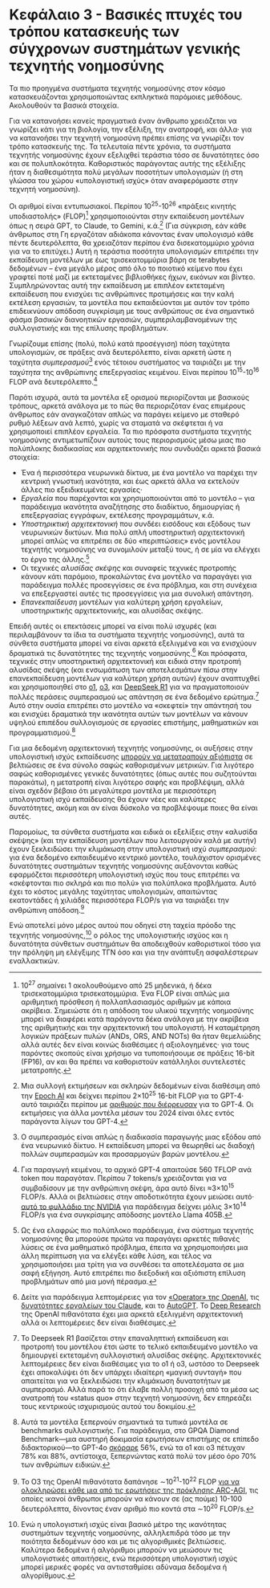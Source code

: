 # Κεφάλαιο 3 - Βασικές πτυχές του τρόπου κατασκευής των σύγχρονων συστημάτων γενικής τεχνητής νοημοσύνης

Τα πιο προηγμένα συστήματα τεχνητής νοημοσύνης στον κόσμο κατασκευάζονται χρησιμοποιώντας εκπληκτικά παρόμοιες μεθόδους. Ακολουθούν τα βασικά στοιχεία.

Για να κατανοήσει κανείς πραγματικά έναν άνθρωπο χρειάζεται να γνωρίζει κάτι για τη βιολογία, την εξέλιξη, την ανατροφή, και άλλα· για να κατανοήσει την τεχνητή νοημοσύνη πρέπει επίσης να γνωρίζει τον τρόπο κατασκευής της. Τα τελευταία πέντε χρόνια, τα συστήματα τεχνητής νοημοσύνης έχουν εξελιχθεί τεράστια τόσο σε δυνατότητες όσο και σε πολυπλοκότητα. Καθοριστικός παράγοντας αυτής της εξέλιξης ήταν η διαθεσιμότητα πολύ μεγάλων ποσοτήτων υπολογισμών (ή στη γλώσσα του χώρου «υπολογιστική ισχύς» όταν αναφερόμαστε στην τεχνητή νοημοσύνη).

Οι αριθμοί είναι εντυπωσιακοί. Περίπου 10<sup>25</sup>-10<sup>26</sup> «πράξεις κινητής υποδιαστολής» (FLOP)[^1] χρησιμοποιούνται στην εκπαίδευση μοντέλων όπως η σειρά GPT, το Claude, το Gemini, κ.ά.[^2] (Για σύγκριση, εάν κάθε άνθρωπος στη Γη εργαζόταν αδιάκοπα κάνοντας έναν υπολογισμό κάθε πέντε δευτερόλεπτα, θα χρειαζόταν περίπου ένα δισεκατομμύριο χρόνια για να το επιτύχει.) Αυτή η τεράστια ποσότητα υπολογισμών επιτρέπει την εκπαίδευση μοντέλων με έως τρισεκατομμύρια βάρη σε terabytes δεδομένων – ένα μεγάλο μέρος από όλο το ποιοτικό κείμενο που έχει γραφτεί ποτέ μαζί με εκτεταμένες βιβλιοθήκες ήχων, εικόνων και βίντεο. Συμπληρώνοντας αυτή την εκπαίδευση με επιπλέον εκτεταμένη εκπαίδευση που ενισχύει τις ανθρώπινες προτιμήσεις και την καλή εκτέλεση εργασιών, τα μοντέλα που εκπαιδεύονται με αυτόν τον τρόπο επιδεικνύουν απόδοση συγκρίσιμη με τους ανθρώπους σε ένα σημαντικό φάσμα βασικών διανοητικών εργασιών, συμπεριλαμβανομένων της συλλογιστικής και της επίλυσης προβλημάτων.

Γνωρίζουμε επίσης (πολύ, πολύ κατά προσέγγιση) πόση ταχύτητα υπολογισμών, σε πράξεις ανά δευτερόλεπτο, είναι αρκετή ώστε η ταχύτητα *συμπερασμού*[^3] ενός τέτοιου συστήματος να ταιριάζει με την *ταχύτητα* της ανθρώπινης επεξεργασίας κειμένου. Είναι περίπου 10<sup>15</sup>-10<sup>16</sup> FLOP ανά δευτερόλεπτο.[^4]

Παρότι ισχυρά, αυτά τα μοντέλα εξ ορισμού περιορίζονται με βασικούς τρόπους, αρκετά ανάλογα με το πώς θα περιοριζόταν ένας επιμέρους άνθρωπος εάν αναγκαζόταν απλώς να παράγει κείμενο με σταθερό ρυθμό λέξεων ανά λεπτό, χωρίς να σταματά να σκέφτεται ή να χρησιμοποιεί επιπλέον εργαλεία. Τα πιο πρόσφατα συστήματα τεχνητής νοημοσύνης αντιμετωπίζουν αυτούς τους περιορισμούς μέσω μιας πιο πολύπλοκης διαδικασίας και αρχιτεκτονικής που συνδυάζει αρκετά βασικά στοιχεία:

- Ένα ή περισσότερα νευρωνικά δίκτυα, με ένα μοντέλο να παρέχει την κεντρική γνωστική ικανότητα, και έως αρκετά άλλα να εκτελούν άλλες πιο εξειδικευμένες εργασίες·
- *Εργαλεία* που παρέχονται και χρησιμοποιούνται από το μοντέλο – για παράδειγμα ικανότητα αναζήτησης στο διαδίκτυο, δημιουργίας ή επεξεργασίας εγγράφων, εκτέλεσης προγραμμάτων, κ.ά.
- *Υποστηρικτική αρχιτεκτονική* που συνδέει εισόδους και εξόδους των νευρωνικών δικτύων. Μια πολύ απλή υποστηρικτική αρχιτεκτονική μπορεί απλώς να επιτρέπει σε δύο «περιπτώσεις» ενός μοντέλου τεχνητής νοημοσύνης να συνομιλούν μεταξύ τους, ή σε μία να ελέγχει το έργο της άλλης.[^5]
- Οι τεχνικές *αλυσίδας σκέψης* και συναφείς τεχνικές προτροπής κάνουν κάτι παρόμοιο, προκαλώντας ένα μοντέλο να παραγάγει για παράδειγμα πολλές προσεγγίσεις σε ένα πρόβλημα, και στη συνέχεια να επεξεργαστεί αυτές τις προσεγγίσεις για μια συνολική απάντηση.
- *Επανεκπαίδευση* μοντέλων για καλύτερη χρήση εργαλείων, υποστηρικτικής αρχιτεκτονικής, και αλυσίδας σκέψης.

Επειδή αυτές οι επεκτάσεις μπορεί να είναι πολύ ισχυρές (και περιλαμβάνουν τα ίδια τα συστήματα τεχνητής νοημοσύνης), αυτά τα σύνθετα συστήματα μπορεί να είναι αρκετά εξελιγμένα και να ενισχύουν δραματικά τις δυνατότητες της τεχνητής νοημοσύνης.[^6] Και πρόσφατα, τεχνικές στην υποστηρικτική αρχιτεκτονική και ειδικά στην προτροπή αλυσίδας σκέψης (και ενσωμάτωση των αποτελεσμάτων πίσω στην επανεκπαίδευση μοντέλων για καλύτερη χρήση αυτών) έχουν αναπτυχθεί και χρησιμοποιηθεί στο [o1](https://openai.com/o1/), [o3](https://openai.com/index/openai-o3-mini/), και [DeepSeek R1](https://api-docs.deepseek.com/news/news250120) για να πραγματοποιούν πολλές περάσεις συμπερασμού ως απάντηση σε ένα δεδομένο ερώτημα.[^7] Αυτό στην ουσία επιτρέπει στο μοντέλο να «σκεφτεί» την απάντησή του και ενισχύει δραματικά την ικανότητα αυτών των μοντέλων να κάνουν υψηλού επιπέδου συλλογισμούς σε εργασίες επιστήμης, μαθηματικών και προγραμματισμού.[^8]

Για μια δεδομένη αρχιτεκτονική τεχνητής νοημοσύνης, οι αυξήσεις στην υπολογιστική ισχύς εκπαίδευσης [μπορούν να μετατραπούν αξιόπιστα](https://arxiv.org/abs/2405.10938) σε βελτιώσεις σε ένα σύνολο σαφώς καθορισμένων μετρικών. Για λιγότερο σαφώς καθορισμένες γενικές δυνατότητες (όπως αυτές που συζητούνται παρακάτω), η μετατροπή είναι λιγότερο σαφής και προβλέψιμη, αλλά είναι σχεδόν βέβαιο ότι μεγαλύτερα μοντέλα με περισσότερη υπολογιστική ισχύ εκπαίδευσης θα έχουν νέες και καλύτερες δυνατότητες, ακόμη και αν είναι δύσκολο να προβλέψουμε ποιες θα είναι αυτές.

Παρομοίως, τα σύνθετα συστήματα και ειδικά οι εξελίξεις στην «αλυσίδα σκέψης» (και την εκπαίδευση μοντέλων που λειτουργούν καλά με αυτήν) έχουν ξεκλειδώσει την κλιμάκωση στην υπολογιστική ισχύ *συμπερασμού*: για ένα δεδομένο εκπαιδευμένο κεντρικό μοντέλο, τουλάχιστον ορισμένες δυνατότητες συστημάτων τεχνητής νοημοσύνης αυξάνονται καθώς εφαρμόζεται περισσότερη υπολογιστική ισχύς που τους επιτρέπει να «σκέφτονται πιο σκληρά και πιο πολύ» για πολύπλοκα προβλήματα. Αυτό έχει το κόστος μεγάλης ταχύτητας υπολογισμών, απαιτώντας εκατοντάδες ή χιλιάδες περισσότερα FLOP/s για να ταιριάξει την ανθρώπινη απόδοση.[^9]

Ενώ αποτελεί μόνο μέρος αυτού που οδηγεί στη ταχεία πρόοδο της τεχνητής νοημοσύνης,[^10] ο ρόλος της υπολογιστικής ισχύος και η δυνατότητα σύνθετων συστημάτων θα αποδειχθούν καθοριστικοί τόσο για την πρόληψη μη ελέγξιμης ΤΓΝ όσο και για την ανάπτυξη ασφαλέστερων εναλλακτικών.

[^1]: 10<sup>27</sup> σημαίνει 1 ακολουθούμενο από 25 μηδενικά, ή δέκα τρισεκατομμύρια τρισεκατομμύρια. Ένα FLOP είναι απλώς μια αριθμητική πρόσθεση ή πολλαπλασιασμός αριθμών με κάποια ακρίβεια. Σημειώστε ότι η απόδοση του υλικού τεχνητής νοημοσύνης μπορεί να διαφέρει κατά παράγοντα δέκα ανάλογα με την ακρίβεια της αριθμητικής και την αρχιτεκτονική του υπολογιστή. Η καταμέτρηση λογικών πράξεων πυλών (ANDs, ORS, AND NOTs) θα ήταν θεμελιώδης αλλά αυτές δεν είναι κοινώς διαθέσιμες ή αξιολογημένες· για τους παρόντες σκοπούς είναι χρήσιμο να τυποποιήσουμε σε πράξεις 16-bit (FP16), αν και θα πρέπει να καθοριστούν κατάλληλοι συντελεστές μετατροπής.

[^2]: Μια συλλογή εκτιμήσεων και σκληρών δεδομένων είναι διαθέσιμη από την [Epoch AI](https://epochai.org/data/large-scale-ai-models) και δείχνει περίπου 2×10<sup>25</sup> 16-bit FLOP για το GPT-4· αυτό ταιριάζει περίπου με [αριθμούς που διέρρευσαν](https://mpost.io/gpt-4s-leaked-details-shed-light-on-its-massive-scale-and-impressive-architecture/) για το GPT-4. Οι εκτιμήσεις για άλλα μοντέλα μέσων του 2024 είναι όλες εντός παράγοντα λίγων του GPT-4.

[^3]: Ο συμπερασμός είναι απλώς η διαδικασία παραγωγής μιας εξόδου από ένα νευρωνικό δίκτυο. Η εκπαίδευση μπορεί να θεωρηθεί ως διαδοχή πολλών συμπερασμών και προσαρμογών βαρών μοντέλου.

[^4]: Για παραγωγή κειμένου, το αρχικό GPT-4 απαιτούσε 560 TFLOP ανά token που παραγόταν. Περίπου 7 tokens/s χρειάζονται για να συμβαδίσουν με την ανθρώπινη σκέψη, άρα αυτό δίνει ≈3×10<sup>15</sup> FLOP/s. Αλλά οι βελτιώσεις στην αποδοτικότητα έχουν μειώσει αυτό· [αυτό το φυλλάδιο της NVIDIA](https://developer.nvidia.com/blog/supercharging-llama-3-1-across-nvidia-platforms/) για παράδειγμα δείχνει μόλις 3×10<sup>14</sup> FLOP/s για ένα συγκρίσιμης απόδοσης μοντέλο Llama 405B.

[^5]: Ως ένα ελαφρώς πιο πολύπλοκο παράδειγμα, ένα σύστημα τεχνητής νοημοσύνης θα μπορούσε πρώτα να παραγάγει αρκετές πιθανές λύσεις σε ένα μαθηματικό πρόβλημα, έπειτα να χρησιμοποιήσει μια άλλη περίπτωση για να ελέγξει κάθε λύση, και τέλος να χρησιμοποιήσει μια τρίτη για να συνθέσει τα αποτελέσματα σε μια σαφή εξήγηση. Αυτό επιτρέπει πιο διεξοδική και αξιόπιστη επίλυση προβλημάτων από μια μονή πέρασμα.

[^6]: Δείτε για παράδειγμα λεπτομέρειες για τον [«Operator» της OpenAI](https://openai.com/index/introducing-operator/), τις [δυνατότητες εργαλείων του Claude](https://docs.anthropic.com/en/docs/build-with-claude/computer-use), και το [AutoGPT](https://github.com/Significant-Gravitas/AutoGPT). Το [Deep Research](https://openai.com/index/introducing-deep-research/) της OpenAI πιθανότατα έχει μια αρκετά εξελιγμένη αρχιτεκτονική αλλά οι λεπτομέρειες δεν είναι διαθέσιμες.

[^7]: Το Deepseek R1 βασίζεται στην επαναληπτική εκπαίδευση και προτροπή του μοντέλου έτσι ώστε το τελικό εκπαιδευμένο μοντέλο να δημιουργεί εκτεταμένη συλλογιστική αλυσίδας σκέψης. Αρχιτεκτονικές λεπτομέρειες δεν είναι διαθέσιμες για το o1 ή o3, ωστόσο το Deepseek έχει αποκαλύψει ότι δεν υπάρχει ιδιαίτερη «μαγική συνταγή» που απαιτείται για να ξεκλειδώσει την κλιμάκωση δυνατοτήτων με συμπερασμό. Αλλά παρά το ότι έλαβε πολλή προσοχή από τα μέσα ως ανατροπή του «status quo» στην τεχνητή νοημοσύνη, δεν επηρεάζει τους κεντρικούς ισχυρισμούς αυτού του δοκιμίου.

[^8]: Αυτά τα μοντέλα ξεπερνούν σημαντικά τα τυπικά μοντέλα σε benchmarks συλλογιστικής. Για παράδειγμα, στο GPQA Diamond Benchmark—μια αυστηρή δοκιμασία ερωτήσεων επιστήμης σε επίπεδο διδακτορικού—το GPT-4o [σκόραρε](https://openai.com/index/learning-to-reason-with-llms/) 56%, ενώ τα o1 και o3 πέτυχαν 78% και 88%, αντίστοιχα, ξεπερνώντας κατά πολύ τον μέσο όρο 70% των ανθρώπων ειδικών.

[^9]: Το O3 της OpenAI πιθανότατα δαπάνησε ∼10<sup>21</sup>-10<sup>22</sup> FLOP [για να ολοκληρώσει κάθε μια από τις ερωτήσεις της πρόκλησης ARC-AGI](https://www.interconnects.ai/p/openais-o3-the-2024-finale-of-ai), τις οποίες ικανοί άνθρωποι μπορούν να κάνουν σε (ας πούμε) 10-100 δευτερόλεπτα, δίνοντας έναν αριθμό πιο κοντά στα ∼10<sup>20</sup> FLOP/s.

[^10]: Ενώ η υπολογιστική ισχύς είναι βασικό μέτρο της ικανότητας συστημάτων τεχνητής νοημοσύνης, αλληλεπιδρά τόσο με την ποιότητα δεδομένων όσο και με τις αλγοριθμικές βελτιώσεις. Καλύτερα δεδομένα ή αλγόριθμοι μπορούν να μειώσουν τις υπολογιστικές απαιτήσεις, ενώ περισσότερη υπολογιστική ισχύς μπορεί μερικές φορές να αντισταθμίσει αδύναμα δεδομένα ή αλγορίθμους.